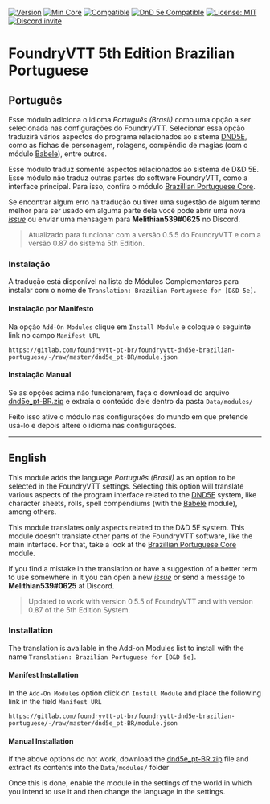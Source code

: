 [![Version](https://img.shields.io/badge/dynamic/json?color=blue&label=Version&prefix=v&query=version&url=https%3A%2F%2Fgitlab.com%2Ffoundryvtt-pt-br%2Ffoundryvtt-dnd5e-brazilian-portuguese%2F-%2Fraw%2Fmaster%2Fdnd5e_pt-BR%2Fmodule.json)](https://foundryvtt.com/packages/translation_dnd5e_ptBR) [![Min Core](https://img.shields.io/badge/dynamic/json?color=brightgreen&label=Min%20Core&prefix=v&query=minimumCoreVersion&url=https%3A%2F%2Fgitlab.com%2Ffoundryvtt-pt-br%2Ffoundryvtt-dnd5e-brazilian-portuguese%2F-%2Fraw%2Fmaster%2Fdnd5e_pt-BR%2Fmodule.json)](http://foundryvtt.com/) [![Compatible](https://img.shields.io/badge/dynamic/json?color=brightgreen&label=Compatible&prefix=v&query=compatibleCoreVersion&url=https%3A%2F%2Fgitlab.com%2Ffoundryvtt-pt-br%2Ffoundryvtt-dnd5e-brazilian-portuguese%2F-%2Fraw%2Fmaster%2Fdnd5e_pt-BR%2Fmodule.json)](http://foundryvtt.com/) [![DnD 5e Compatible](https://img.shields.io/badge/DnD_5e_Compatible-0.87-brightgreen)](https://foundryvtt.com/packages/dnd5e/) [![License: MIT](https://img.shields.io/badge/License-MIT-yellow)](https://opensource.org/licenses/MIT) [![Discord invite](https://img.shields.io/badge/Chat-on_Discord-blue?logo=discord&logoColor=white)](https://discordapp.com/invite/DDBZUDf)

FoundryVTT 5th Edition Brazilian Portuguese
=================================

## Português

Esse módulo adiciona o idioma *Português (Brasil)* como uma opção a ser selecionada nas configurações do FoundryVTT. Selecionar essa opção traduzirá vários aspectos do programa relacionados ao sistema [DND5E](https://gitlab.com/foundrynet/dnd5e "Foundry VTT 5th Edition"), como as fichas de personagem, rolagens, compêndio de magias (com o módulo [Babele](https://foundryvtt.com/packages/babele/ "Babele")), entre outros.
  
Esse módulo traduz somente aspectos relacionados ao sistema de D&D 5E. Esse módulo não traduz outras partes do software FoundryVTT, como a interface principal. Para isso, confira o módulo [Brazillian Portuguese Core](https://foundryvtt.com/packages/ptBR-core/).

Se encontrar algum erro na tradução ou tiver uma sugestão de algum termo melhor para ser usado em alguma parte dela você pode abrir uma nova [*issue*](https://gitlab.com/foundryvtt-pt-br/foundryvtt-dnd5e-brazilian-portuguese/-/issues "issues") ou enviar uma mensagem para **Melithian539#0625** no Discord.

> Atualizado para funcionar com a versão 0.5.5 do FoundryVTT e com a versão 0.87 do sistema 5th Edition.

### Instalação

A tradução está disponível na lista de Módulos Complementares para instalar com o nome de `Translation: Brazilian Portuguese for [D&D 5e]`.

#### Instalação por Manifesto

Na opção `Add-On Modules` clique em `Install Module` e coloque o seguinte link no campo `Manifest URL`

`https://gitlab.com/foundryvtt-pt-br/foundryvtt-dnd5e-brazilian-portuguese/-/raw/master/dnd5e_pt-BR/module.json`

#### Instalação Manual

Se as opções acima não funcionarem, faça o download do arquivo [dnd5e_pt-BR.zip](https://gitlab.com/foundryvtt-pt-br/foundryvtt-dnd5e-brazilian-portuguese/-/jobs/artifacts/master/raw/dnd5e_pt-BR.zip?job=build "dnd5e_pt-BR.zip") e extraia o conteúdo dele dentro da pasta `Data/modules/`

Feito isso ative o módulo nas configurações do mundo em que pretende usá-lo e depois altere o idioma nas configurações.


---


## English

This module adds the language *Português (Brasil)* as an option to be selected in the FoundryVTT settings. Selecting this option will translate various aspects of the program interface related to the [DND5E](https://gitlab.com/foundrynet/dnd5e "Foundry VTT 5th Edition") system, like character sheets, rolls, spell compendiums (with the [Babele](https://foundryvtt.com/packages/babele/ "Babele") module), among others.

This module translates only aspects related to the D&D 5E system. This module doesn't translate other parts of the FoundryVTT software, like the main interface. For that, take a look at the [Brazillian Portuguese Core](https://foundryvtt.com/packages/ptBR-core/) module.

If you find a mistake in the translation or have a suggestion of a better term to use somewhere in it you can open a new [*issue*](https://gitlab.com/foundryvtt-pt-br/foundryvtt-dnd5e-brazilian-portuguese/-/issues "issues") or send a message to **Melithian539#0625** at Discord.

> Updated to work with version 0.5.5 of FoundryVTT and with version 0.87 of the 5th Edition System.

### Installation

The translation is available in the Add-on Modules list to install with the name `Translation: Brazilian Portuguese for [D&D 5e]`.

#### Manifest Installation

In the `Add-On Modules` option click on `Install Module` and place the following link in the field `Manifest URL`

`https://gitlab.com/foundryvtt-pt-br/foundryvtt-dnd5e-brazilian-portuguese/-/raw/master/dnd5e_pt-BR/module.json`

#### Manual Installation

If the above options do not work, download the [dnd5e_pt-BR.zip](https://gitlab.com/foundryvtt-pt-br/foundryvtt-dnd5e-brazilian-portuguese/-/jobs/artifacts/master/raw/dnd5e_pt-BR.zip?job=build "dnd5e_pt-BR.zip") file and extract its contents into the `Data/modules/` folder

Once this is done, enable the module in the settings of the world in which you intend to use it and then change the language in the settings.